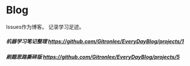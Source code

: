 # Blog
Issues作为博客。  记录学习足迹。

 ##### 机器学习笔记整理  https://github.com/Gitronlee/EveryDayBlog/projects/1
 ##### 刷题思路撕碎版   https://github.com/Gitronlee/EveryDayBlog/projects/5
